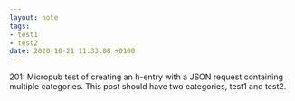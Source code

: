 ```yaml
---
layout: note
tags:
- test1
- test2
date: 2020-10-21 11:33:08 +0100
---
```


201: Micropub test of creating an h-entry with a JSON request containing multiple categories. This post should have two categories, test1 and test2.
